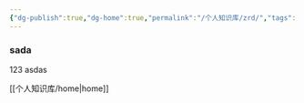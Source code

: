 ```yaml
---
{"dg-publish":true,"dg-home":true,"permalink":"/个人知识库/zrd/","tags":["gardenEntry"],"dgPassFrontmatter":true}
---
```



### sada
123
asdas

[[个人知识库/home\|home]]